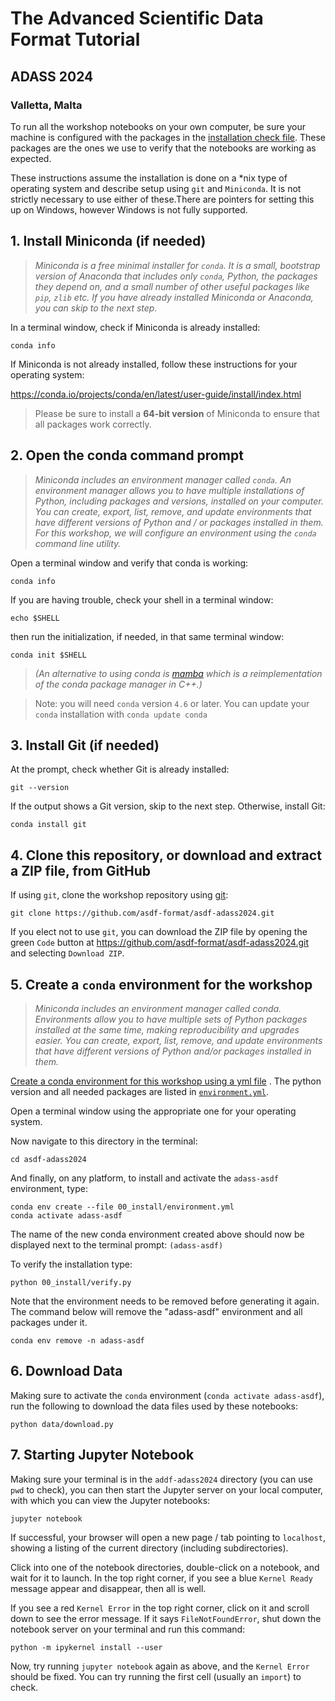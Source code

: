 # The Advanced Scientific Data Format Tutorial
## ADASS 2024
### Valletta, Malta

To run all the workshop notebooks on your own computer, be sure your machine is configured with the packages in
the
[installation check file](https://github.com/asdf-format/asdf-adass2024/blob/main/00_install/verify_install.py). These packages
are the ones we use to verify that the notebooks are working as expected.

These instructions assume the installation is done on a *nix type of operating system and describe setup using `git` and `Miniconda`. It is not strictly necessary to use either of these.There are pointers for setting this up on Windows, however Windows is not fully supported.

## 1. Install Miniconda (if needed)

> *Miniconda is a free minimal installer for `conda`. It is a small, bootstrap version of Anaconda that includes
only `conda`, Python, the packages they depend on, and a small number of other useful packages like `pip`, `zlib` etc.
If you have already installed Miniconda or Anaconda, you can skip to the next step.*

In a terminal window, check if Miniconda is already installed:

```shell
conda info
```

If Miniconda is not already installed, follow these instructions for your operating system:

https://conda.io/projects/conda/en/latest/user-guide/install/index.html

> Please be sure to install a **64-bit version** of Miniconda to ensure that all packages work correctly.


## 2. Open the conda command prompt

> *Miniconda includes an environment manager called `conda`. An environment manager allows you to have multiple
installations of Python, including packages and versions, installed on your computer. You can create, export, list,
remove, and update environments that have different versions of Python and / or packages installed in them. For this
workshop, we will configure an environment using the `conda` command line utility.*

Open a terminal window and verify that conda is working:

```shell
conda info
```

If you are having trouble, check your shell in a terminal window:

```shell
echo $SHELL
```

then run the initialization, if needed, in that same terminal window:

```shell
conda init $SHELL
```

> *(An alternative to using conda is [mamba](https://github.com/mamba-org/mamba) which is a reimplementation of the
conda package manager in C++.)*

> Note: you will need `conda` version `4.6` or later. You can update your `conda` installation with `conda update conda`

## 3. Install Git (if needed)

At the prompt, check whether Git is already installed:

```shell
git --version
```

If the output shows a Git version, skip to the next step. Otherwise, install Git:

```shell
conda install git
```

## 4. Clone this repository, or download and extract a ZIP file, from GitHub

If using `git`, clone the workshop repository using
[git](https://help.github.com/articles/set-up-git/):

```shell
git clone https://github.com/asdf-format/asdf-adass2024.git
```

If you elect not to use `git`, you can download the ZIP file by opening the green `Code` button at
https://github.com/asdf-format/asdf-adass2024.git and selecting `Download ZIP`.

## 5. Create a `conda` environment for the workshop

> *Miniconda includes an environment manager called conda. Environments allow you to have multiple sets of Python
packages installed at the same time, making reproducibility and upgrades easier. You can create, export, list, remove,
and update environments that have different versions of Python and/or packages installed in them.*

[Create a conda environment for this workshop using a yml file](https://conda.io/docs/user-guide/tasks/manage-environments.html#creating-an-environment-from-an-environment-yml-file)
. The python version and all needed packages are listed in
[`environment.yml`](https://github.com/asdf-format/asdf-adass2024/blob/main/tutorial/install/environment.yml).

Open a terminal window using the appropriate one for your operating system.

Now navigate to this directory in the terminal:

```shell
cd asdf-adass2024
```

And finally, on any platform, to install and activate the `adass-asdf` environment, type:

```shell
conda env create --file 00_install/environment.yml
conda activate adass-asdf
```

The name of the new conda environment created above should now be displayed next to the terminal
prompt: `(adass-asdf)`

To verify the installation type:

```shell
python 00_install/verify.py
```

Note that the environment needs to be removed before generating it again. The command below will remove the "adass-asdf" environment and all packages under it.

```shell
conda env remove -n adass-asdf
```

## 6. Download Data

Making sure to activate the `conda` environment (`conda activate adass-asdf`), run the following to
download the data files used by these notebooks:

```shell
python data/download.py
```

## 7. Starting Jupyter Notebook

Making sure your terminal is in the `addf-adass2024` directory (you can use `pwd` to check), you can then start the
Jupyter server on your local computer, with which you can view the Jupyter notebooks:

```shell
jupyter notebook
```

If successful, your browser will open a new page / tab pointing to `localhost`, showing a listing of the current
directory (including subdirectories).

Click into one of the notebook directories, double-click on a notebook, and wait for it to launch. In the top right
corner, if you see a blue `Kernel Ready` message appear and disappear, then all is well.

If you see a red `Kernel Error` in the top right corner, click on it and scroll down to see the error message. If it
says `FileNotFoundError`, shut down the notebook server on your terminal and run this command:

```shell
python -m ipykernel install --user
```

Now, try running `jupyter notebook` again as above, and the `Kernel Error`
should be fixed. You can try running the first cell (usually an `import`) to check.
